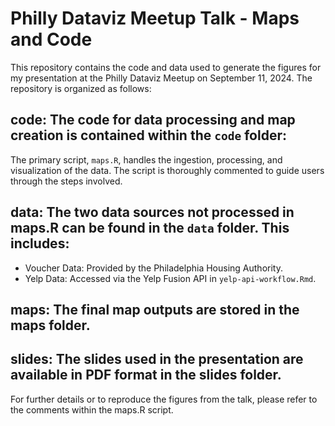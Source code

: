 # Philly Dataviz Meetup Talk - Maps and Code

This repository contains the code and data used to generate the figures for my presentation at the Philly Dataviz Meetup on September 11, 2024. The repository is organized as follows:

## code: The code for data processing and map creation is contained within the `code` folder:  
The primary script, `maps.R`, handles the ingestion, processing, and visualization of the data. The script is thoroughly commented to guide users through the steps involved.

## data: The two data sources not processed in maps.R can be found in the `data` folder. This includes:  
- Voucher Data: Provided by the Philadelphia Housing Authority.
- Yelp Data: Accessed via the Yelp Fusion API in `yelp-api-workflow.Rmd`.

## maps: The final map outputs are stored in the maps folder.  

## slides: The slides used in the presentation are available in PDF format in the slides folder.  

For further details or to reproduce the figures from the talk, please refer to the comments within the maps.R script.